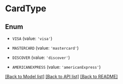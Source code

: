 # CardType


## Enum

* `VISA` (value: `'visa'`)

* `MASTERCARD` (value: `'mastercard'`)

* `DISCOVER` (value: `'discover'`)

* `AMERICANEXPRESS` (value: `'americanExpress'`)

[[Back to Model list]](../README.md#documentation-for-models) [[Back to API list]](../README.md#documentation-for-api-endpoints) [[Back to README]](../README.md)


